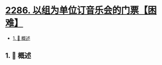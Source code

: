 # [2286. 以组为单位订音乐会的门票【困难】](https://github.com/Tdahuyou/TNotes.leetcode/tree/main/notes/2286.%20%E4%BB%A5%E7%BB%84%E4%B8%BA%E5%8D%95%E4%BD%8D%E8%AE%A2%E9%9F%B3%E4%B9%90%E4%BC%9A%E7%9A%84%E9%97%A8%E7%A5%A8%E3%80%90%E5%9B%B0%E9%9A%BE%E3%80%91)

<!-- region:toc -->

- [1. 📝 概述](#1--概述)

<!-- endregion:toc -->

## 1. 📝 概述
